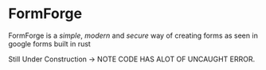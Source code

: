 # FormForge

FormForge is a _simple_, _modern_ and _secure_ way of creating forms as seen in google forms built in rust

Still Under Construction -> NOTE CODE HAS ALOT OF UNCAUGHT ERROR.
